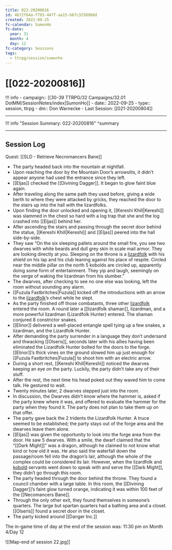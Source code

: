 ```yaml
---
title: 022-20200816
id: 4b72f64a-f793-447f-aa15-b67c325898dd
created: 2022-09-25
fc-calendar: SumonHo
fc-date:
  year: 31
  month: 4
  day: 12
fc-category: Sessions
tags:
  - ttrpg/session/sumonho
---
```


# [[022-20200816]]

!!! info
    - campaign:: [[30-39 TTRPG/32 Campaigns/32.01 DotMM/SessionNotes/index|SumonHo]]
    - date:: 2022-09-25
    - type:: session, ttrpg
    - dm:: Don Warnecke
    - Last Session: [[021-20200804]]


---

!!! info "Session Summary: 022-20200816"
    ^summary

---

## Session Log

Quest: [[SLD - Retrieve Necromancers Bane]]

- The party headed back into the mountain at nightfall.
- Upon reaching the door by the Mountain Door’s arrowslits, it didn’t appear anyone had used the entrance since they left.
- [[Eljas]] checked the [[Divining Dagger]]. It began to glow faint blue again.
- After traveling along the same path they used before, giving a wide berth to where they were attacked by gricks, they reached the door to the stairs up into the hall with the lizardfolks.
- Upon finding the door unlocked and opening it, [[Kereshi Khill|Kereshi]] was slammed in the chest so hard with a log trap that she and the log crashed into [[Eljas]] behind her.
- After ascending the stairs and passing through the secret door behind the statue, [[Kereshi Khill|Kereshi]] and [[Eljas]] peered into the hall side-by-side.
- They saw “On the six sleeping pallets around the small fire, you see two dwarves with white beards and dull grey skin in scale mail armor. They are looking directly at you. Sleeping on the throne is a [lizardfolk](https://ddb.ac/monsters/lizardfolk) with his shield on his lap and his club leaning against his place of respite. Circled near the middle pillar on the north 5 kobolds are circled up, apparently doing some form of entertainment. They yip and laugh, seemingly on the verge of waking the lizardman from his slumber.”
- The dwarves, after checking to see no one else was looking, left the room without sounding any alarm.
- [[Fuzula Fastbritches|Fuzula]] kicked off the introductions with an arrow to the [lizardfolk](https://ddb.ac/monsters/lizardfolk)’s chest while he slept.
- As the party finished off those combatants, three other [lizardfolk](https://ddb.ac/monsters/lizardfolk) entered the room. A round later a [[lizardfolk shaman]], lizardman, and a more powerful lizardman (Lizardfolk Hunter) entered. The shaman conjured 8 constrictor snakes.
- [[Elinor]] delivered a well-placed entangle spell tying up a few snakes, a lizardman, and the Lizardfolk Hunter.
- After demanding the party surrender in a language they don’t undersand and thwacking [[Olseris]], seconds later with his allies having been eliminated the Lizardfolk Hunter bolted for the doors to the forge. [[Elinor]]’s thick vines on the ground slowed him up just enough for [[Fuzula Fastbritches|Fuzula]] to shoot him with an electric arrow.
- During a short rest, [[Kereshi Khill|Kereshi]] noticed the dwarves keeping an eye on the party. Luckily, the party didn’t take any of their stuff.
- After the rest, the next time his head poked out they waved him to come talk. He gestured to wait.
- Twenty minutes later, 2 dwarves stepped just into the room.
- In discussion, the Dwarves didn’t know where the hammer is, asked if the party knew where it was, and offered to evaluate the hammer for the party when they found it. The party does not plan to take them up on that offer.
- The party gave back the 2 tridents the Lizardfolk Hunter. A truce seemed to be established; the party stays out of the forge area and the dwarves leave them alone.
- [[Eljas]] was given the opportunity to look into the forge area from the door. He saw 5 dwarves. With a smile, the dwarf claimed that the “[[Dark Might]]” was a dragon, although he claimed to not know what kind or how old it was. He also said the waterfall down the passage/room fell into the dragon’s lair, although the whole of the complex could be considered its lair. However, when the lizardfolk and [kobold](https://ddb.ac/monsters/kobold) servants went down to speak with and serve the [[Dark Might]], they didn’t go through this room.  
- The party headed through the door behind the throne. They found a council chamber with a large table. In this room, the [[Divining Dagger]]’s faint glow turned orange, indicating it was within 100 feet of the [[Necomancers Bane]].
- Through the only other exit, they found themselves in someone’s quarters. The large but spartan quarters had a bathing area and a closet. [[Olseris]] found a secret door in the closet.  
- The party kicked around [[Danger Inc.]]

The in-game time of day at the end of the session was: 11:30 pm on Month 4/Day 12


![[Map-end of session 22.jpg]]
